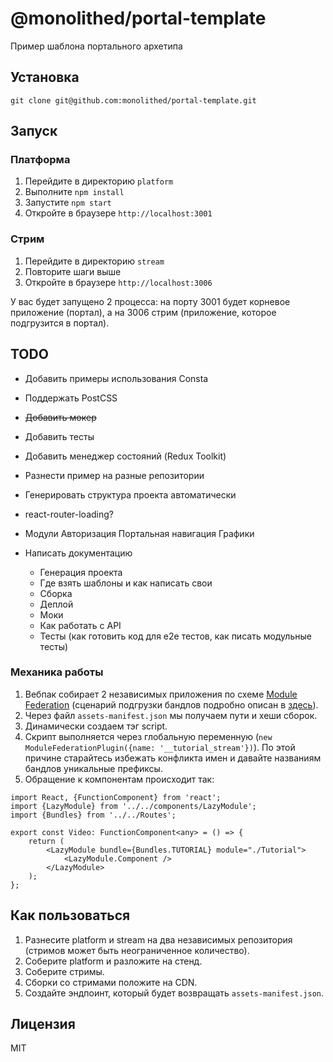 # @monolithed/portal-template

Пример шаблона портального архетипа

## Установка

```
git clone git@github.com:monolithed/portal-template.git
```

## Запуск

### Платформа 

1. Перейдите в директорию `platform`
2. Выполните `npm install`
3. Запустите `npm start`
4. Откройте в браузере `http://localhost:3001`

### Стрим 

1. Перейдите в директорию `stream`
2. Повторите шаги выше
3. Откройте в браузере `http://localhost:3006`

У вас будет запущено 2 процесса: на порту 3001 будет корневое приложение (портал), а на 3006 стрим (приложение, которое подгрузится в портал).

## TODO

* Добавить примеры использования Consta
* Поддержать PostCSS
* ~~Добавить мокер~~
* Добавить тесты
* Добавить менеджер состояний (Redux Toolkit)
* Разнести пример на разные репозитории
* Генерировать структура проекта автоматически
* react-router-loading?
* Модули
    Авторизация
    Портальная навигация
    Графики

* Написать документацию
    * Генерация проекта
    * Где взять шаблоны и как написать свои
    * Сборка
    * Деплой
    * Моки
    * Как работать с API
    * Тесты (как готовить код для e2e тестов, как писать модульные тесты)

### Механика работы

1. Вебпак собирает 2 независимых приложения по схеме [Module Federation](https://webpack.js.org/concepts/module-federation/) (сценарий подгрузки бандлов подробно описан в [здесь](https://github.com/monolithed/module-federation-loader)).
2. Через файл `assets-manifest.json` мы получаем пути и хеши сборок.
3. Динамически создаем тэг script.
4. Скрипт выполняется через глобальную переменную (`new ModuleFederationPlugin({name: '__tutorial_stream'})`). По этой причине старайтесь избежать конфликта имен и давайте названиям бандлов уникальные префиксы.
6. Обращение к компонентам происходит так:

```tsx
import React, {FunctionComponent} from 'react';
import {LazyModule} from '../../components/LazyModule';
import {Bundles} from '../../Routes';

export const Video: FunctionComponent<any> = () => {
    return (
        <LazyModule bundle={Bundles.TUTORIAL} module="./Tutorial">
            <LazyModule.Component />
        </LazyModule>
    );
};
```

## Как пользоваться

1. Разнесите platform и stream на два независимых репозитория (стримов может быть неограниченное количество).
2. Соберите platform и разложите на стенд.
3. Соберите стримы.
4. Сборки со стримами положите на CDN.
5. Создайте эндпоинт, который будет возвращать `assets-manifest.json`.

## Лицензия

MIT
